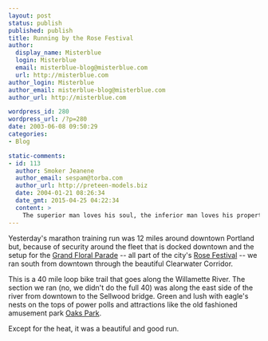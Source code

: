```yaml
---
layout: post
status: publish
published: publish
title: Running by the Rose Festival
author:
  display_name: Misterblue
  login: Misterblue
  email: misterblue-blog@misterblue.com
  url: http://misterblue.com
author_login: Misterblue
author_email: misterblue-blog@misterblue.com
author_url: http://misterblue.com

wordpress_id: 280
wordpress_url: /?p=280
date: 2003-06-08 09:50:29
categories:
- Blog

static-comments:
- id: 113
  author: Smoker Jeanene
  author_email: sespam@torba.com
  author_url: http://preteen-models.biz
  date: 2004-01-21 08:26:34
  date_gmt: 2015-04-25 04:22:34
  content: >
    The superior man loves his soul, the inferior man loves his property.
---
```

<p>
Yesterday's 
marathon training run
was 12 miles 
around downtown Portland
but, because of security around the fleet that is docked downtown 
and the setup for the
<a href="http://www.rosefestival.org/grand_floral_parade.htm">Grand Floral Parade</a>
-- all part of the city's
<a href="http://www.rosefestival.org/">Rose Festival</a> --
we ran south from downtown through the beautiful
Clearwater Corridor.
</p>
<p>
This is a 40 mile loop bike trail that goes along the Willamette River.  The section we ran (no, we didn't do the full 40) was along the east side of the river from downtown to the Sellwood bridge.  Green and lush with eagle's nests on the tops of power polls and attractions like the old fashioned amusement park 
<a href="http://www.oakspark.com/">Oaks Park</a>.
</p>
<p>
Except for the heat, it was a beautiful and good run.
</p>

